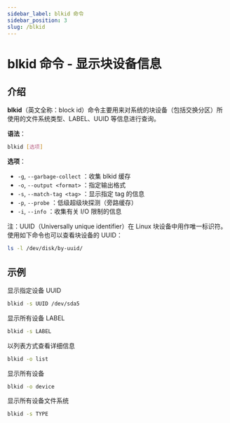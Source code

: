 ```yaml
---
sidebar_label: blkid 命令
sidebar_position: 3
slug: /blkid
---
```


# blkid 命令 - 显示块设备信息



## 介绍

**blkid**（英文全称：block id）命令主要用来对系统的块设备（包括交换分区）所使用的文件系统类型、LABEL、UUID 等信息进行查询。

**语法**：

```bash
blkid [选项]
```

**选项**：

- `-g`, `--garbage-collect` ：收集 blkid 缓存
- `-o`, `--output <format>` ：指定输出格式
- `-s`, `--match-tag <tag>` ：显示指定 tag 的信息
- `-p`, `--probe` ：低级超级块探测（旁路缓存）
- `-i`, `--info` ：收集有关 I/O 限制的信息

注：UUID（Universally unique identifier）在 Linux 块设备中用作唯一标识符。使用如下命令也可以查看块设备的 UUID：

```bash
ls -l /dev/disk/by-uuid/
```



## 示例

显示指定设备 UUID

```bash
blkid -s UUID /dev/sda5 
```

显示所有设备 LABEL

```bash
blkid -s LABEL 
```

以列表方式查看详细信息

```bash
blkid -o list 
```

显示所有设备

```bash
blkid -o device 
```

显示所有设备文件系统

```bash
blkid -s TYPE 
```

